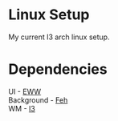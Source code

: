 # Linux Setup 
My current I3 arch linux setup.
# Dependencies
UI - [EWW](https://github.com/elkowar/eww)
<br>
<p1> Background - <a href="https://wiki.archlinux.org/title/Feh"> Feh </a> </p1>
<br>
<p1> WM - <a href="https://wiki.archlinux.org/title/I3"> I3 </a> </p1>
<br>
